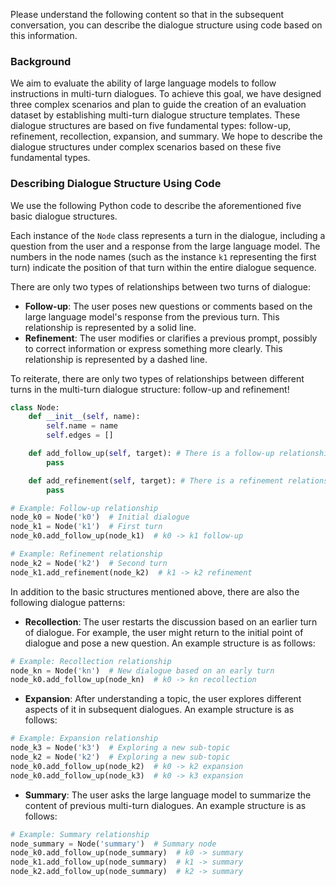 Please understand the following content so that in the subsequent conversation, you can describe the dialogue structure using code based on this information.

### Background
We aim to evaluate the ability of large language models to follow instructions in multi-turn dialogues. To achieve this goal, we have designed three complex scenarios and plan to guide the creation of an evaluation dataset by establishing multi-turn dialogue structure templates. These dialogue structures are based on five fundamental types: follow-up, refinement, recollection, expansion, and summary. We hope to describe the dialogue structures under complex scenarios based on these five fundamental types.

### Describing Dialogue Structure Using Code
We use the following Python code to describe the aforementioned five basic dialogue structures.

Each instance of the `Node` class represents a turn in the dialogue, including a question from the user and a response from the large language model. The numbers in the node names (such as the instance `k1` representing the first turn) indicate the position of that turn within the entire dialogue sequence.

There are only two types of relationships between two turns of dialogue:
- **Follow-up**: The user poses new questions or comments based on the large language model's response from the previous turn. This relationship is represented by a solid line.
- **Refinement**: The user modifies or clarifies a previous prompt, possibly to correct information or express something more clearly. This relationship is represented by a dashed line.

To reiterate, there are only two types of relationships between different turns in the multi-turn dialogue structure: follow-up and refinement!

```python
class Node:
    def __init__(self, name):
        self.name = name
        self.edges = []

    def add_follow_up(self, target): # There is a follow-up relationship between self and target
        pass

    def add_refinement(self, target): # There is a refinement relationship between self and target
        pass

# Example: Follow-up relationship
node_k0 = Node('k0')  # Initial dialogue
node_k1 = Node('k1')  # First turn
node_k0.add_follow_up(node_k1)  # k0 -> k1 follow-up

# Example: Refinement relationship
node_k2 = Node('k2')  # Second turn
node_k1.add_refinement(node_k2)  # k1 -> k2 refinement
```

In addition to the basic structures mentioned above, there are also the following dialogue patterns:

- **Recollection**: The user restarts the discussion based on an earlier turn of dialogue. For example, the user might return to the initial point of dialogue and pose a new question. An example structure is as follows:

```python
# Example: Recollection relationship
node_kn = Node('kn')  # New dialogue based on an early turn
node_k0.add_follow_up(node_kn)  # k0 -> kn recollection
```

- **Expansion**: After understanding a topic, the user explores different aspects of it in subsequent dialogues. An example structure is as follows:

```python
# Example: Expansion relationship
node_k3 = Node('k3')  # Exploring a new sub-topic
node_k2 = Node('k2')  # Exploring a new sub-topic
node_k0.add_follow_up(node_k2)  # k0 -> k2 expansion
node_k0.add_follow_up(node_k3)  # k0 -> k3 expansion
```

- **Summary**: The user asks the large language model to summarize the content of previous multi-turn dialogues. An example structure is as follows:

```python
# Example: Summary relationship
node_summary = Node('summary')  # Summary node
node_k0.add_follow_up(node_summary)  # k0 -> summary
node_k1.add_follow_up(node_summary)  # k1 -> summary
node_k2.add_follow_up(node_summary)  # k2 -> summary
```